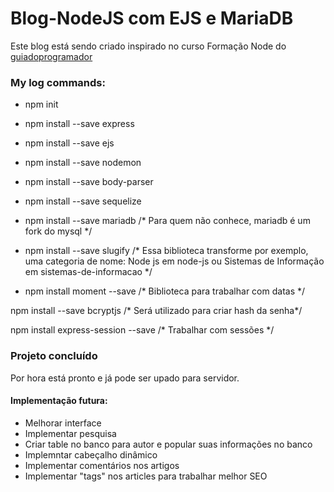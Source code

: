 # Blog-NodeJS com EJS e MariaDB

Este blog está sendo criado inspirado no curso Formação Node do <a href='https://guiadoprogramador.com/' target='_blank'>guiadoprogramador</a>

### My log commands:
- npm init
- npm install --save express
- npm install --save ejs
- npm install --save nodemon
- npm install --save body-parser
- npm install --save sequelize
- npm install --save mariadb
/* Para quem não conhece, mariadb é um fork do mysql */

- npm install --save slugify
/* Essa biblioteca transforme por exemplo, uma categoria de nome: Node js em node-js ou Sistemas de Informação em sistemas-de-informacao */

- npm install moment --save
/* Biblioteca para trabalhar com datas */

npm install --save bcryptjs
/* Será utilizado para criar hash da senha*/

npm install express-session --save
/* Trabalhar com sessões */

### Projeto concluído

Por hora está pronto e já pode ser upado para servidor.

#### Implementação futura:

- Melhorar interface
- Implementar pesquisa
- Criar table no banco para autor e popular suas informações no banco
- Implemntar cabeçalho dinâmico
- Implementar comentários nos artigos
- Implementar "tags" nos articles para trabalhar melhor SEO